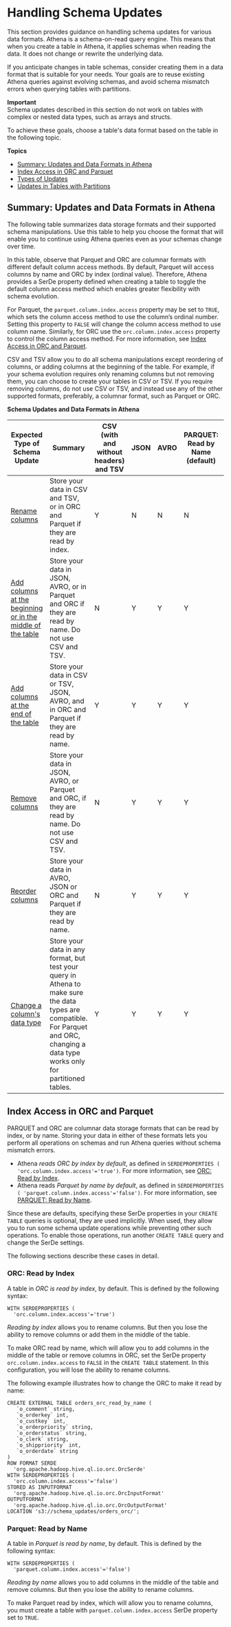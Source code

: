 # Handling Schema Updates<a name="handling-schema-updates-chapter"></a>

This section provides guidance on handling schema updates for various data formats\. Athena is a schema\-on\-read query engine\. This means that when you create a table in Athena, it applies schemas when reading the data\. It does not change or rewrite the underlying data\. 

If you anticipate changes in table schemas, consider creating them in a data format that is suitable for your needs\. Your goals are to reuse existing Athena queries against evolving schemas, and avoid schema mismatch errors when querying tables with partitions\.

**Important**  
Schema updates described in this section do not work on tables with complex or nested data types, such as arrays and structs\.

To achieve these goals, choose a table's data format based on the table in the following topic\.

**Topics**
+ [Summary: Updates and Data Formats in Athena](#summary-of-updates)
+ [Index Access in ORC and Parquet](#index-access)
+ [Types of Updates](types-of-updates.md)
+ [Updates in Tables with Partitions](updates-and-partitions.md)

## Summary: Updates and Data Formats in Athena<a name="summary-of-updates"></a>

The following table summarizes data storage formats and their supported schema manipulations\. Use this table to help you choose the format that will enable you to continue using Athena queries even as your schemas change over time\. 

In this table, observe that Parquet and ORC are columnar formats with different default column access methods\. By default, Parquet will access columns by name and ORC by index \(ordinal value\)\. Therefore, Athena provides a SerDe property defined when creating a table to toggle the default column access method which enables greater flexibility with schema evolution\. 

For Parquet, the `parquet.column.index.access` property may be set to `TRUE`, which sets the column access method to use the column’s ordinal number\. Setting this property to `FALSE` will change the column access method to use column name\. Similarly, for ORC use the `orc.column.index.access` property to control the column access method\. For more information, see [Index Access in ORC and Parquet](#index-access)\.

CSV and TSV allow you to do all schema manipulations except reordering of columns, or adding columns at the beginning of the table\. For example, if your schema evolution requires only renaming columns but not removing them, you can choose to create your tables in CSV or TSV\. If you require removing columns, do not use CSV or TSV, and instead use any of the other supported formats, preferably, a columnar format, such as Parquet or ORC\.


**Schema Updates and Data Formats in Athena**  

| Expected Type of Schema Update | Summary | CSV \(with and without headers\) and TSV | JSON | AVRO | PARQUET: Read by Name \(default\) | PARQUET: Read by Index | ORC: Read by Index \(default\) | ORC: Read by Name | 
| --- | --- | --- | --- | --- | --- | --- | --- | --- | 
|  [Rename columns](types-of-updates.md#updates-renaming-columns) | Store your data in CSV and TSV, or in ORC and Parquet if they are read by index\. | Y | N | N | N  | Y | Y | N | 
|  [Add columns at the beginning or in the middle of the table](types-of-updates.md#updates-add-columns-beginning-middle-of-table) | Store your data in JSON, AVRO, or in Parquet and ORC if they are read by name\. Do not use CSV and TSV\. | N | Y | Y | Y | N | N | Y | 
|  [Add columns at the end of the table](types-of-updates.md#updates-add-columns-end-of-table) | Store your data in CSV or TSV, JSON, AVRO, and in ORC and Parquet if they are read by name\. | Y | Y | Y | Y | N | N | Y | 
| [Remove columns](types-of-updates.md#updates-removing-columns) |  Store your data in JSON, AVRO, or Parquet and ORC, if they are read by name\. Do not use CSV and TSV\. | N | Y | Y | Y | N | N | Y | 
| [Reorder columns](types-of-updates.md#updates-reordering-columns) | Store your data in AVRO, JSON or ORC and Parquet if they are read by name\. | N | Y | Y | Y | N | N | Y | 
| [Change a column's data type](types-of-updates.md#updates-changing-column-type) | Store your data in any format, but test your query in Athena to make sure the data types are compatible\. For Parquet and ORC, changing a data type works only for partitioned tables\. | Y | Y | Y | Y | Y | Y | Y | 

## Index Access in ORC and Parquet<a name="index-access"></a>

PARQUET and ORC are columnar data storage formats that can be read by index, or by name\. Storing your data in either of these formats lets you perform all operations on schemas and run Athena queries without schema mismatch errors\. 
+ Athena *reads ORC by index by default*, as defined in `SERDEPROPERTIES ( 'orc.column.index.access'='true')`\. For more information, see [ORC: Read by Index](#orc-read-by-index)\.
+ Athena reads *Parquet by name by default*, as defined in `SERDEPROPERTIES ( 'parquet.column.index.access'='false')`\. For more information, see [PARQUET: Read by Name](#parquet-read-by-name)\.

Since these are defaults, specifying these SerDe properties in your `CREATE TABLE` queries is optional, they are used implicitly\. When used, they allow you to run some schema update operations while preventing other such operations\. To enable those operations, run another `CREATE TABLE` query and change the SerDe settings\. 

The following sections describe these cases in detail\.

### ORC: Read by Index<a name="orc-read-by-index"></a>

A table in *ORC is read by index*, by default\. This is defined by the following syntax:

```
WITH SERDEPROPERTIES ( 
  'orc.column.index.access'='true')
```

*Reading by index* allows you to rename columns\. But then you lose the ability to remove columns or add them in the middle of the table\. 

To make ORC read by name, which will allow you to add columns in the middle of the table or remove columns in ORC, set the SerDe property `orc.column.index.access` to `FALSE` in the `CREATE TABLE` statement\. In this configuration, you will lose the ability to rename columns\.

The following example illustrates how to change the ORC to make it read by name:

```
CREATE EXTERNAL TABLE orders_orc_read_by_name (
   `o_comment` string,
   `o_orderkey` int, 
   `o_custkey` int, 
   `o_orderpriority` string, 
   `o_orderstatus` string, 
   `o_clerk` string, 
   `o_shippriority` int, 
   `o_orderdate` string
) 
ROW FORMAT SERDE 
  'org.apache.hadoop.hive.ql.io.orc.OrcSerde' 
WITH SERDEPROPERTIES ( 
  'orc.column.index.access'='false') 
STORED AS INPUTFORMAT 
  'org.apache.hadoop.hive.ql.io.orc.OrcInputFormat' 
OUTPUTFORMAT 
  'org.apache.hadoop.hive.ql.io.orc.OrcOutputFormat'
LOCATION 's3://schema_updates/orders_orc/';
```

### Parquet: Read by Name<a name="parquet-read-by-name"></a>

A table in *Parquet is read by name*, by default\. This is defined by the following syntax:

```
WITH SERDEPROPERTIES ( 
  'parquet.column.index.access'='false')
```

*Reading by name* allows you to add columns in the middle of the table and remove columns\. But then you lose the ability to rename columns\. 

To make Parquet read by index, which will allow you to rename columns, you must create a table with `parquet.column.index.access` SerDe property set to `TRUE`\.